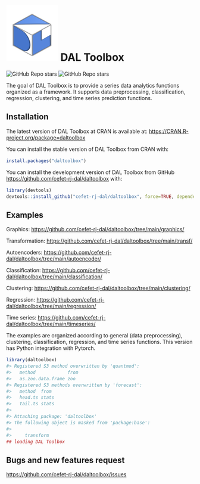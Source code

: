 
<!-- README.md is generated from README.Rmd. Please edit that file -->

# <img src='https://raw.githubusercontent.com/cefet-rj-dal/daltoolbox/master/inst/logo.png' align='centre' height='150' width='139'/> DAL Toolbox

<!-- badges: start -->

![GitHub Repo
stars](https://img.shields.io/github/stars/cefet-rj-dal/daltoolbox?logo=Github)
![GitHub Repo stars](https://cranlogs.r-pkg.org/badges/daltoolbox)
<!-- badges: end -->

The goal of DAL Toolbox is to provide a series data analytics functions
organized as a framework. It supports data preprocessing,
classification, regression, clustering, and time series prediction
functions.

## Installation

The latest version of DAL Toolbox at CRAN is available at:
<https://CRAN.R-project.org/package=daltoolbox>

You can install the stable version of DAL Toolbox from CRAN with:

``` r
install.packages("daltoolbox")
```

You can install the development version of DAL Toolbox from GitHub
<https://github.com/cefet-rj-dal/daltoolbox> with:

``` r
library(devtools)
devtools::install_github("cefet-rj-dal/daltoolbox", force=TRUE, dependencies=FALSE, upgrade="never")
```

## Examples

Graphics:
<https://github.com/cefet-rj-dal/daltoolbox/tree/main/graphics/>

Transformation:
<https://github.com/cefet-rj-dal/daltoolbox/tree/main/transf/>

Autoencoders:
<https://github.com/cefet-rj-dal/daltoolbox/tree/main/autoencoder/>

Classification:
<https://github.com/cefet-rj-dal/daltoolbox/tree/main/classification/>

Clustering:
<https://github.com/cefet-rj-dal/daltoolbox/tree/main/clustering/>

Regression:
<https://github.com/cefet-rj-dal/daltoolbox/tree/main/regression/>

Time series:
<https://github.com/cefet-rj-dal/daltoolbox/tree/main/timeseries/>

The examples are organized according to general (data preprocessing),
clustering, classification, regression, and time series functions. This
version has Python integration with Pytorch.

``` r
library(daltoolbox)
#> Registered S3 method overwritten by 'quantmod':
#>   method            from
#>   as.zoo.data.frame zoo
#> Registered S3 methods overwritten by 'forecast':
#>   method  from 
#>   head.ts stats
#>   tail.ts stats
#> 
#> Attaching package: 'daltoolbox'
#> The following object is masked from 'package:base':
#> 
#>     transform
## loading DAL Toolbox
```

## Bugs and new features request

<https://github.com/cefet-rj-dal/daltoolbox/issues>
